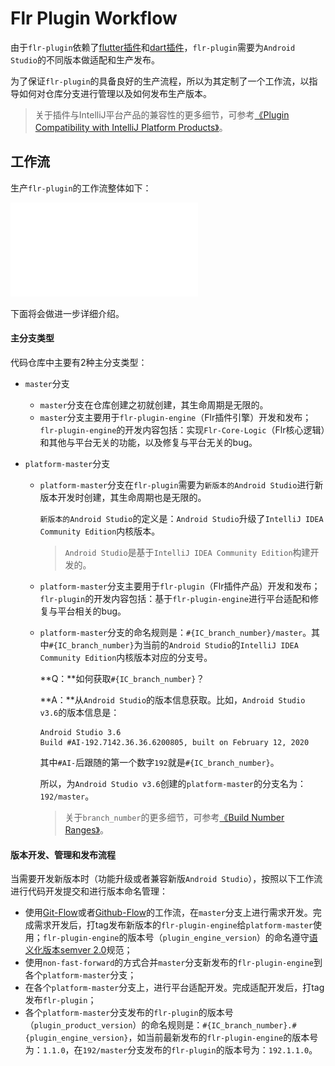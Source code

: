 # Flr Plugin Workflow

由于`flr-plugin`依赖了[flutter插件](https://plugins.jetbrains.com/plugin/9212-flutter)和[dart插件](https://plugins.jetbrains.com/plugin/6351-dart)，`flr-plugin`需要为`Android Studio`的不同版本做适配和生产发布。

为了保证`flr-plugin`的具备良好的生产流程，所以为其定制了一个工作流，以指导如何对仓库分支进行管理以及如何发布生产版本。

> 关于插件与IntelliJ平台产品的兼容性的更多细节，可参考[《Plugin Compatibility with IntelliJ Platform Products》](https://www.jetbrains.org/intellij/sdk/docs/basics/getting_started/plugin_compatibility.html)。

## 工作流

生产`flr-plugin`的工作流整体如下：

![flr-plugin-workflow-model.pdf](assets/flr-plugin-workflow-model.pdf)

下面将会做进一步详细介绍。

#### 主分支类型

代码仓库中主要有2种主分支类型：

- `master`分支

   - `master`分支在仓库创建之初就创建，其生命周期是无限的。
   - `master`分支主要用于`flr-plugin-engine`（Flr插件引擎）开发和发布；`flr-plugin-engine`的开发内容包括：实现`Flr-Core-Logic`（Flr核心逻辑）和其他与平台无关的功能，以及修复与平台无关的bug。

- `platform-master`分支

   - `platform-master`分支在`flr-plugin`需要为`新版本的Android Studio`进行新版本开发时创建，其生命周期也是无限的。

      `新版本的Android Studio`的定义是：`Android Studio`升级了`IntelliJ IDEA Community Edition`内核版本。

      > `Android Studio`是基于`IntelliJ IDEA Community Edition`构建开发的。

   - `platform-master`分支主要用于`flr-plugin`（Flr插件产品）开发和发布；`flr-plugin`的开发内容包括：基于`flr-plugin-engine`进行平台适配和修复与平台相关的bug。

   - `platform-master`分支的命名规则是：`#{IC_branch_number}/master`。其中`#{IC_branch_number}`为当前的`Android Studio`的`IntelliJ IDEA Community Edition`内核版本对应的分支号。

      **Q：**如何获取`#{IC_branch_number}`？

      **A：**从`Android Studio`的版本信息获取。比如，`Android Studio v3.6`的版本信息是：

      ```
      Android Studio 3.6
      Build #AI-192.7142.36.36.6200805, built on February 12, 2020
      ```

      其中`#AI-`后跟随的第一个数字`192`就是`#{IC_branch_number}`。

      所以，为`Android Studio v3.6`创建的`platform-master`的分支名为：`192/master`。

      > 关于`branch_number`的更多细节，可参考[《Build Number Ranges》](https://www.jetbrains.org/intellij/sdk/docs/basics/getting_started/build_number_ranges.html)。

#### 版本开发、管理和发布流程

当需要开发新版本时（功能升级或者兼容新版`Android Studio`），按照以下工作流进行代码开发提交和进行版本命名管理：

- 使用[Git-Flow](https://nvie.com/posts/a-successful-git-branching-model/)或者[Github-Flow](https://guides.github.com/introduction/flow/)的工作流，在`master`分支上进行需求开发。完成需求开发后，打tag发布新版本的`flr-plugin-engine`给`platform-master`使用；`flr-plugin-engine`的版本号（`plugin_engine_version`）的命名遵守[语义化版本semver 2.0](http://semver.org/)规范；
- 使用`non-fast-forward`的方式合并`master`分支新发布的`flr-plugin-engine`到各个`platform-master`分支；
- 在各个`platform-master`分支上，进行平台适配开发。完成适配开发后，打tag发布`flr-plugin`；
- 各个`platform-master`分支发布的`flr-plugin`的版本号（`plugin_product_version`）的命名规则是：`#{IC_branch_number}.#{plugin_engine_version}`，如当前最新发布的`flr-plugin-engine`的版本号为：`1.1.0`，在`192/master`分支发布的`flr-plugin`的版本号为：`192.1.1.0`。

